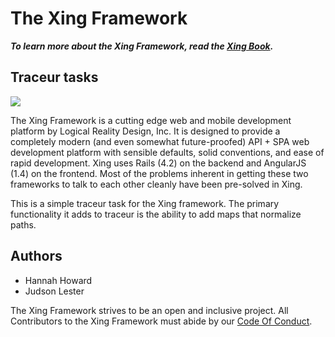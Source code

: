 The Xing Framework
===

***To learn more about the Xing Framework, read the [Xing Book](https://xingframework.gitbooks.io/the-xing-framework/content/).***

Traceur tasks
---
<a href="https://codeclimate.com/github/XingFramework/xing-traceur"><img src="https://codeclimate.com/github/XingFramework/xing-traceur/badges/gpa.svg" /></a>

The Xing Framework is a cutting edge web and mobile development platform by Logical Reality Design, Inc. It is designed to provide a completely modern (and even somewhat future-proofed) API + SPA web development platform with sensible defaults, solid conventions, and ease of rapid development. Xing uses Rails (4.2) on the backend and AngularJS (1.4) on the frontend. Most of the problems inherent in getting these two frameworks to talk to each other cleanly have been pre-solved in Xing.

This is a simple traceur task for the Xing framework. The primary functionality it adds to traceur is the ability to add maps that normalize paths.

Authors
-------

* Hannah Howard
* Judson Lester

The Xing Framework strives to be an open and inclusive project. All Contributors to the Xing Framework must abide by our [Code Of Conduct](CODE_OF_CONDUCT.md).

